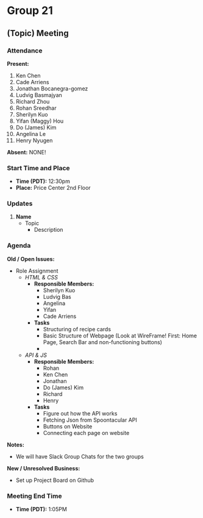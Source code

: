 # Group 21

## (Topic) Meeting

### Attendance
**Present:** 
1. Ken Chen
2. Cade Arriens
3. Jonathan Bocanegra-gomez
4. Ludvig Basmajyan
5. Richard Zhou
6. Rohan Sreedhar
7. Sherilyn Kuo
8. Yifan (Maggy) Hou
9. Do (James) Kim
10. Angelina Le
11. Henry Nyugen   

**Absent:** 
NONE!

### Start Time and Place
- **Time (PDT):** 12:30pm
- **Place:** Price Center 2nd Floor

### Updates <!-- Any updates that any members need to report -->
1. **Name**
   - Topic
     - Description

### Agenda
**Old / Open Issues:**  <!-- Any old/Open business from the previous meeting -->
- Role Assignment
  - *HTML & CSS*
    - **Responsible Members:**
      - Sherilyn Kuo
      - Ludvig Bas
      - Angelina
      - Yifan
      - Cade Arriens
    - **Tasks**
      - Structuring of recipe cards
      - Basic Structure of Webpage (Look at WireFrame! First: Home Page, Search Bar and non-functioning buttons)
      - 
  - *API & JS*
    - **Responsible Members:**
      - Rohan 
      - Ken Chen 
      - Jonathan 
      - Do (James) Kim
      - Richard
      - Henry
    - **Tasks**
      - Figure out how the API works
      - Fetching Json from Spoontacular API
      - Buttons on Website
      - Connecting each page on website
  
**Notes:**
- We will have Slack Group Chats for the two groups
  

**New / Unresolved Business:** <!-- New or still unresolved business to be discussed next Meeting (Even Open Issues that weren't resolved) -->
- Set up Project Board on Github

### Meeting End Time
- **Time (PDT):** 1:05PM